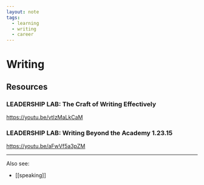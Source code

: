 ```yaml
---
layout: note
tags:
  - learning
  - writing
  - career
---
```


# Writing

## Resources

### LEADERSHIP LAB: The Craft of Writing Effectively

https://youtu.be/vtIzMaLkCaM

### LEADERSHIP LAB: Writing Beyond the Academy 1.23.15

https://youtu.be/aFwVf5a3pZM

---

Also see:

- [[speaking]]
